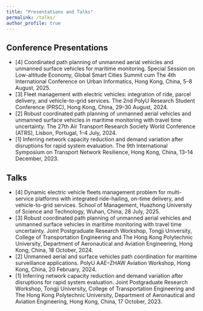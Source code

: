 ```yaml
---
title: "Presentations and Talks"
permalink: /talks/
author_profile: true
---
```



Conference Presentations
----------
* [4] Coordinated path planning of unmanned aerial vehicles and unmanned surface vehicles for maritime monitoring. Special Session on Low-altitude Economy, Global Smart Cities Summit cum The 4th International Conference on Urban Informatics, Hong Kong, China, 5–8 August, 2025.
* [3] Fleet management with electric vehicles: integration of ride, parcel delivery, and vehicle-to-grid services. The 2nd PolyU Research Student Conference (PRSC), Hong Kong, China, 29–30 August, 2024.
* [2] Robust coordinated path planning of unmanned aerial vehicles and unmanned surface vehicles in maritime monitoring with travel time uncertainty. The 27th Air Transport Research Society World Conference (ATRS), Lisbon, Portugal, 1–4 July, 2024.
* [1] Inferring network capacity reduction and demand variation after disruptions for rapid system evaluation. The 9th International Symposium on Transport Network Resilience, Hong Kong, China, 13–14 December, 2023.


Talks 
----------
* [4] Dynamic electric vehicle fleets management problem for multi-service platforms with integrated ride-hailing, on-time delivery, and vehicle-to-grid services. School of Management, Huazhong University of Science and Technology, Wuhan, China, 28 July, 2025.
* [3] Robust coordinated path planning of unmanned aerial vehicles and unmanned surface vehicles in maritime monitoring with travel time uncertainty. Joint Postgraduate Research
Workshop, Tongji University, College of Transportation Engineering and The Hong Kong Polytechnic University, Department of Aeronautical and Aviation Engineering, Hong Kong, China, 18 October, 2024.
* [2] Unmanned aerial and surface vehicles path coordination for maritime surveillance applications. PolyU AAE–ZHAW Aviation Workshop, Hong Kong, China, 20 February, 2024.
* [1] Inferring network capacity reduction and demand variation after disruptions for rapid system evaluation. Joint Postgraduate Research Workshop, Tongji University, College of Transportation Engineering and The Hong Kong Polytechnic University, Department of Aeronautical and Aviation Engineering, Hong Kong, China, 17 October, 2023.
